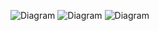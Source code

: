 ![Diagram](https://www.planttext.com/api/plantuml/png/T4sz2i8m4DxlAQwR2jcSYfHg2peAYiwnFKmW9f3KgeZludiuEFX0le99RNKGRpY-d_k-UzxkgQkuhVOx1MCb2qAMuCHiOip4use2ZC2l83T-PpGaWfHq6RBmhIaKTmuNKekL98rdm30pK_JwRxWKqiCBj9TJoVMsEQLZvUj-ipa_TTdCo2x-ztN6BK1kPKqMMM0OOncemmG27J1S2oBbTS5hmc6hCuPpiiveRupG7BI3pvSN0000__y30000)
![Diagram](https://www.planttext.com/api/plantuml/png/RD2x3S8m483X_gOufO8Y4daWH8EYq5Aom95OjXN7GOvJ8IecG4p072aeO95Cm0euiYAQkFllErtXR__AMal6ThK2AwrYcCkXltNukG_z0wqWBL1pqXoWhQG-aw4Q3Iki6xdj2w1xEHKLDqsdotsZ6eC7oONDLSUyDgPanakkt2fS0VudWgDuFpN7A41gyKGcci5umdW6amcJ6KmdJ076unY6ErniLiknObzhNuclhQ_KL-8ACgRByOj-0000__y30000)
![Diagram](https://www.planttext.com/api/plantuml/png/V90xQiD054Nxjug7gWX6nVnS1f7PG0ZUm20BMo1F8O_0gRC2unNOfS4Ri0eNyaQyWcmX8pqXN0pf3fpxFjpVxfxll6rykwt1LxukyQDwTZyjFWxFxeXVTcKRWA9gYg2IPTLVMYms_HLvWdQ7XiUS82TYJfAJCQV8gPZJv3I0uPXbmtOZHf1Wv0WAZ1f1Wz4Zy2dzZcygfNn0cT94G9tIJ42HqXHb8I_TQYZbtte-D_tPuR8_EO2cBBnrw-7jaBdTtLJHFcAee6-0FHtaB5oVM30risHwPiNap9ejNbxy0m00__y30000)
